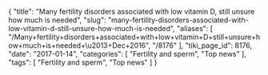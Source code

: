 {
    "title": "Many fertility disorders associated with low vitamin D, still unsure how much is needed",
    "slug": "many-fertility-disorders-associated-with-low-vitamin-d-still-unsure-how-much-is-needed",
    "aliases": [
        "/Many+fertility+disorders+associated+with+low+vitamin+D+still+unsure+how+much+is+needed+\u2013+Dec+2016",
        "/8176"
    ],
    "tiki_page_id": 8176,
    "date": "2017-01-14",
    "categories": [
        "Fertility and sperm",
        "Top news"
    ],
    "tags": [
        "Fertility and sperm",
        "Top news"
    ]
}